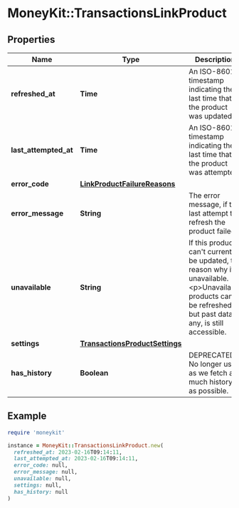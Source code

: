 # MoneyKit::TransactionsLinkProduct

## Properties

| Name | Type | Description | Notes |
| ---- | ---- | ----------- | ----- |
| **refreshed_at** | **Time** | An ISO-8601 timestamp indicating the last time that the product was updated. | [optional] |
| **last_attempted_at** | **Time** | An ISO-8601 timestamp indicating the last time that the product was attempted. | [optional] |
| **error_code** | [**LinkProductFailureReasons**](LinkProductFailureReasons.md) |  | [optional] |
| **error_message** | **String** | The error message, if the last attempt to refresh the product failed. | [optional] |
| **unavailable** | **String** | If this product can&#39;t currently be updated, the reason why it is unavailable.         &lt;p&gt;Unavailable products can&#39;t be refreshed, but past data, if any, is still accessible. | [optional] |
| **settings** | [**TransactionsProductSettings**](TransactionsProductSettings.md) |  | [optional] |
| **has_history** | **Boolean** | DEPRECATED: No longer used as we fetch as much history as possible. |  |

## Example

```ruby
require 'moneykit'

instance = MoneyKit::TransactionsLinkProduct.new(
  refreshed_at: 2023-02-16T09:14:11,
  last_attempted_at: 2023-02-16T09:14:11,
  error_code: null,
  error_message: null,
  unavailable: null,
  settings: null,
  has_history: null
)
```

